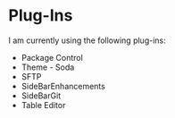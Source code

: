 Plug-Ins
========

I am currently using the following plug-ins:

- Package Control
- Theme - Soda
- SFTP
- SideBarEnhancements
- SideBarGit
- Table Editor
